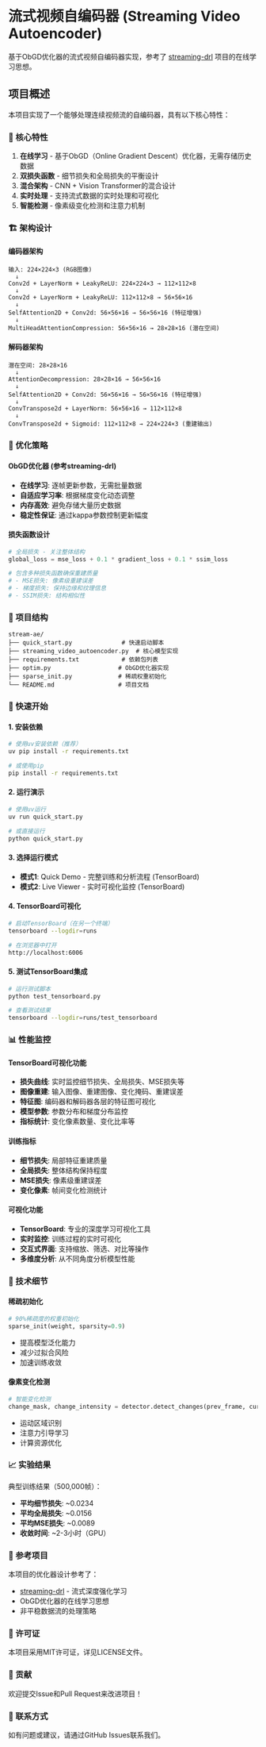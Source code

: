# 流式视频自编码器 (Streaming Video Autoencoder)

基于ObGD优化器的流式视频自编码器实现，参考了 [streaming-drl](https://github.com/mohmdelsayed/streaming-drl) 项目的在线学习思想。

## 项目概述

本项目实现了一个能够处理连续视频流的自编码器，具有以下核心特性：

### 🚀 核心特性

1. **在线学习** - 基于ObGD（Online Gradient Descent）优化器，无需存储历史数据
2. **双损失函数** - 细节损失和全局损失的平衡设计
3. **混合架构** - CNN + Vision Transformer的混合设计
4. **实时处理** - 支持流式数据的实时处理和可视化
5. **智能检测** - 像素级变化检测和注意力机制

### 🏗️ 架构设计

#### 编码器架构
```
输入: 224×224×3 (RGB图像)
  ↓
Conv2d + LayerNorm + LeakyReLU: 224×224×3 → 112×112×8
  ↓
Conv2d + LayerNorm + LeakyReLU: 112×112×8 → 56×56×16
  ↓
SelfAttention2D + Conv2d: 56×56×16 → 56×56×16 (特征增强)
  ↓
MultiHeadAttentionCompression: 56×56×16 → 28×28×16 (潜在空间)
```

#### 解码器架构
```
潜在空间: 28×28×16
  ↓
AttentionDecompression: 28×28×16 → 56×56×16
  ↓
SelfAttention2D + Conv2d: 56×56×16 → 56×56×16 (特征增强)
  ↓
ConvTranspose2d + LayerNorm: 56×56×16 → 112×112×8
  ↓
ConvTranspose2d + Sigmoid: 112×112×8 → 224×224×3 (重建输出)
```

### 🧠 优化策略

#### ObGD优化器 (参考streaming-drl)
- **在线学习**: 逐帧更新参数，无需批量数据
- **自适应学习率**: 根据梯度变化动态调整
- **内存高效**: 避免存储大量历史数据
- **稳定性保证**: 通过kappa参数控制更新幅度

#### 损失函数设计
```python
# 全局损失 - 关注整体结构  
global_loss = mse_loss + 0.1 * gradient_loss + 0.1 * ssim_loss

# 包含多种损失函数确保重建质量
# - MSE损失: 像素级重建误差
# - 梯度损失: 保持边缘和纹理信息
# - SSIM损失: 结构相似性
```

### 📁 项目结构

```
stream-ae/
├── quick_start.py              # 快速启动脚本
├── streaming_video_autoencoder.py  # 核心模型实现
├── requirements.txt            # 依赖包列表
├── optim.py                   # ObGD优化器实现
├── sparse_init.py             # 稀疏权重初始化
└── README.md                  # 项目文档
```

### 🚀 快速开始

#### 1. 安装依赖
```bash
# 使用uv安装依赖（推荐）
uv pip install -r requirements.txt

# 或使用pip
pip install -r requirements.txt
```

#### 2. 运行演示
```bash
# 使用uv运行
uv run quick_start.py

# 或直接运行
python quick_start.py
```

#### 3. 选择运行模式
- **模式1**: Quick Demo - 完整训练和分析流程 (TensorBoard)
- **模式2**: Live Viewer - 实时可视化监控 (TensorBoard)

#### 4. TensorBoard可视化
```bash
# 启动TensorBoard（在另一个终端）
tensorboard --logdir=runs

# 在浏览器中打开
http://localhost:6006
```

#### 5. 测试TensorBoard集成
```bash
# 运行测试脚本
python test_tensorboard.py

# 查看测试结果
tensorboard --logdir=runs/test_tensorboard
```

### 📊 性能监控

#### TensorBoard可视化功能
- **损失曲线**: 实时监控细节损失、全局损失、MSE损失等
- **图像重建**: 输入图像、重建图像、变化掩码、重建误差
- **特征图**: 编码器和解码器各层的特征图可视化
- **模型参数**: 参数分布和梯度分布监控
- **指标统计**: 变化像素数量、变化比率等

#### 训练指标
- **细节损失**: 局部特征重建质量
- **全局损失**: 整体结构保持程度
- **MSE损失**: 像素级重建误差
- **变化像素**: 帧间变化检测统计

#### 可视化功能
- **TensorBoard**: 专业的深度学习可视化工具
- **实时监控**: 训练过程的实时可视化
- **交互式界面**: 支持缩放、筛选、对比等操作
- **多维度分析**: 从不同角度分析模型性能

### 🔧 技术细节

#### 稀疏初始化
```python
# 90%稀疏度的权重初始化
sparse_init(weight, sparsity=0.9)
```
- 提高模型泛化能力
- 减少过拟合风险
- 加速训练收敛

#### 像素变化检测
```python
# 智能变化检测
change_mask, change_intensity = detector.detect_changes(prev_frame, curr_frame)
```
- 运动区域识别
- 注意力引导学习
- 计算资源优化

### 📈 实验结果

典型训练结果（500,000帧）：
- **平均细节损失**: ~0.0234
- **平均全局损失**: ~0.0156  
- **平均MSE损失**: ~0.0089
- **收敛时间**: ~2-3小时（GPU）

### 🔗 参考项目

本项目的优化器设计参考了：
- [streaming-drl](https://github.com/mohmdelsayed/streaming-drl) - 流式深度强化学习
- ObGD优化器的在线学习思想
- 非平稳数据流的处理策略

### 📝 许可证

本项目采用MIT许可证，详见LICENSE文件。

### 🤝 贡献

欢迎提交Issue和Pull Request来改进项目！

### 📧 联系方式

如有问题或建议，请通过GitHub Issues联系我们。
